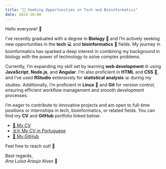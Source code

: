 ```yaml
---
title: "🚀 Seeking Opportunities in Tech and Bioinformatics"
date: 2024-10-08
---
```


Hello everyone! 👋

I’ve recently graduated with a degree in **Biology** 🧬 and I’m actively seeking new opportunities in the **tech** 💻 and **bioinformatics** 🔬 fields. My journey in bioinformatics has sparked a deep interest in combining my background in biology with the power of technology to solve complex problems.

Currently, I’m expanding my skill set by learning **web development** 🌐 using **JavaScript**, **Node.js**, and **Angular**. I’m also proficient in **HTML** and **CSS** 🎨, and I’ve used **RStudio** extensively for **statistical analysis** 📊 during my studies. Additionally, I’m proficient in **Linux** 🐧 and **Git** for version control, ensuring efficient workflow management and smooth development processes.

I’m eager to contribute to innovative projects and am open to full-time positions or internships in tech, bioinformatics, or related fields. You can find my **CV** and **GitHub** portfolio linked below:

- [📄 My CV](cv_en.pdf)
- [🇧🇷 My CV in Portuguese](cv_ptbr.pdf)
- [🐙 My GitHub](https://github.com/AnaLuisaBio/)

Feel free to reach out! 💬

Best regards,  
*Ana Luísa Araujo Alves* 🌸
